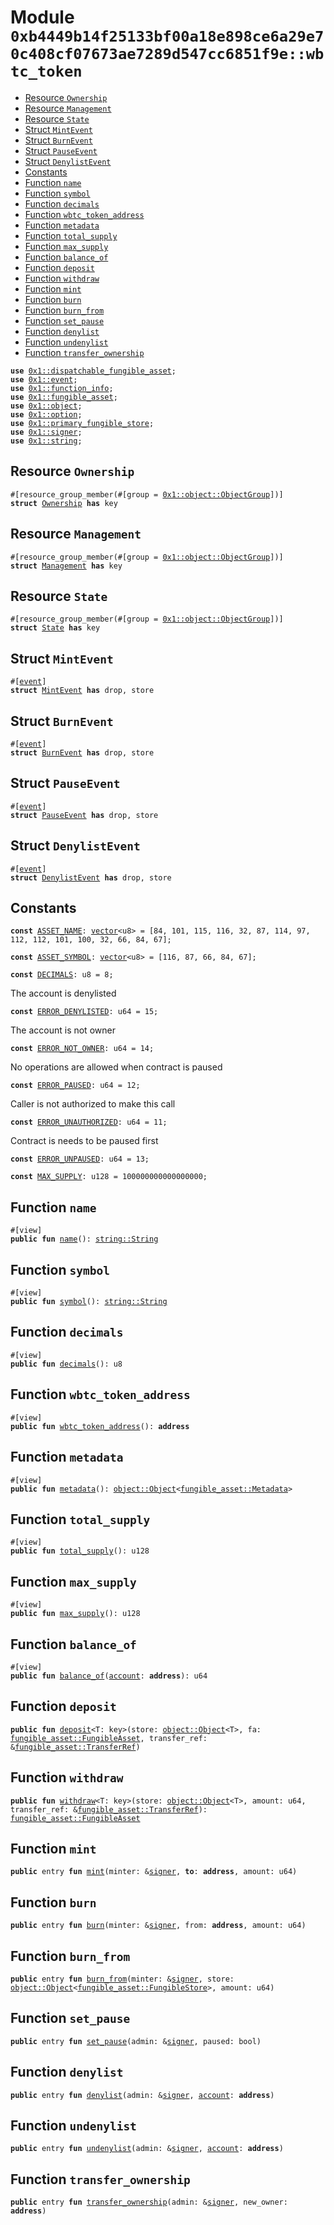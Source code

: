 
<a id="0xb4449b14f25133bf00a18e898ce6a29e70c408cf07673ae7289d547cc6851f9e_wbtc_token"></a>

# Module `0xb4449b14f25133bf00a18e898ce6a29e70c408cf07673ae7289d547cc6851f9e::wbtc_token`



-  [Resource `Ownership`](#0xb4449b14f25133bf00a18e898ce6a29e70c408cf07673ae7289d547cc6851f9e_wbtc_token_Ownership)
-  [Resource `Management`](#0xb4449b14f25133bf00a18e898ce6a29e70c408cf07673ae7289d547cc6851f9e_wbtc_token_Management)
-  [Resource `State`](#0xb4449b14f25133bf00a18e898ce6a29e70c408cf07673ae7289d547cc6851f9e_wbtc_token_State)
-  [Struct `MintEvent`](#0xb4449b14f25133bf00a18e898ce6a29e70c408cf07673ae7289d547cc6851f9e_wbtc_token_MintEvent)
-  [Struct `BurnEvent`](#0xb4449b14f25133bf00a18e898ce6a29e70c408cf07673ae7289d547cc6851f9e_wbtc_token_BurnEvent)
-  [Struct `PauseEvent`](#0xb4449b14f25133bf00a18e898ce6a29e70c408cf07673ae7289d547cc6851f9e_wbtc_token_PauseEvent)
-  [Struct `DenylistEvent`](#0xb4449b14f25133bf00a18e898ce6a29e70c408cf07673ae7289d547cc6851f9e_wbtc_token_DenylistEvent)
-  [Constants](#@Constants_0)
-  [Function `name`](#0xb4449b14f25133bf00a18e898ce6a29e70c408cf07673ae7289d547cc6851f9e_wbtc_token_name)
-  [Function `symbol`](#0xb4449b14f25133bf00a18e898ce6a29e70c408cf07673ae7289d547cc6851f9e_wbtc_token_symbol)
-  [Function `decimals`](#0xb4449b14f25133bf00a18e898ce6a29e70c408cf07673ae7289d547cc6851f9e_wbtc_token_decimals)
-  [Function `wbtc_token_address`](#0xb4449b14f25133bf00a18e898ce6a29e70c408cf07673ae7289d547cc6851f9e_wbtc_token_wbtc_token_address)
-  [Function `metadata`](#0xb4449b14f25133bf00a18e898ce6a29e70c408cf07673ae7289d547cc6851f9e_wbtc_token_metadata)
-  [Function `total_supply`](#0xb4449b14f25133bf00a18e898ce6a29e70c408cf07673ae7289d547cc6851f9e_wbtc_token_total_supply)
-  [Function `max_supply`](#0xb4449b14f25133bf00a18e898ce6a29e70c408cf07673ae7289d547cc6851f9e_wbtc_token_max_supply)
-  [Function `balance_of`](#0xb4449b14f25133bf00a18e898ce6a29e70c408cf07673ae7289d547cc6851f9e_wbtc_token_balance_of)
-  [Function `deposit`](#0xb4449b14f25133bf00a18e898ce6a29e70c408cf07673ae7289d547cc6851f9e_wbtc_token_deposit)
-  [Function `withdraw`](#0xb4449b14f25133bf00a18e898ce6a29e70c408cf07673ae7289d547cc6851f9e_wbtc_token_withdraw)
-  [Function `mint`](#0xb4449b14f25133bf00a18e898ce6a29e70c408cf07673ae7289d547cc6851f9e_wbtc_token_mint)
-  [Function `burn`](#0xb4449b14f25133bf00a18e898ce6a29e70c408cf07673ae7289d547cc6851f9e_wbtc_token_burn)
-  [Function `burn_from`](#0xb4449b14f25133bf00a18e898ce6a29e70c408cf07673ae7289d547cc6851f9e_wbtc_token_burn_from)
-  [Function `set_pause`](#0xb4449b14f25133bf00a18e898ce6a29e70c408cf07673ae7289d547cc6851f9e_wbtc_token_set_pause)
-  [Function `denylist`](#0xb4449b14f25133bf00a18e898ce6a29e70c408cf07673ae7289d547cc6851f9e_wbtc_token_denylist)
-  [Function `undenylist`](#0xb4449b14f25133bf00a18e898ce6a29e70c408cf07673ae7289d547cc6851f9e_wbtc_token_undenylist)
-  [Function `transfer_ownership`](#0xb4449b14f25133bf00a18e898ce6a29e70c408cf07673ae7289d547cc6851f9e_wbtc_token_transfer_ownership)


<pre><code><b>use</b> <a href="">0x1::dispatchable_fungible_asset</a>;
<b>use</b> <a href="">0x1::event</a>;
<b>use</b> <a href="">0x1::function_info</a>;
<b>use</b> <a href="">0x1::fungible_asset</a>;
<b>use</b> <a href="">0x1::object</a>;
<b>use</b> <a href="">0x1::option</a>;
<b>use</b> <a href="">0x1::primary_fungible_store</a>;
<b>use</b> <a href="">0x1::signer</a>;
<b>use</b> <a href="">0x1::string</a>;
</code></pre>



<a id="0xb4449b14f25133bf00a18e898ce6a29e70c408cf07673ae7289d547cc6851f9e_wbtc_token_Ownership"></a>

## Resource `Ownership`



<pre><code>#[resource_group_member(#[group = <a href="_ObjectGroup">0x1::object::ObjectGroup</a>])]
<b>struct</b> <a href="wbtc.md#0xb4449b14f25133bf00a18e898ce6a29e70c408cf07673ae7289d547cc6851f9e_wbtc_token_Ownership">Ownership</a> <b>has</b> key
</code></pre>



<a id="0xb4449b14f25133bf00a18e898ce6a29e70c408cf07673ae7289d547cc6851f9e_wbtc_token_Management"></a>

## Resource `Management`



<pre><code>#[resource_group_member(#[group = <a href="_ObjectGroup">0x1::object::ObjectGroup</a>])]
<b>struct</b> <a href="wbtc.md#0xb4449b14f25133bf00a18e898ce6a29e70c408cf07673ae7289d547cc6851f9e_wbtc_token_Management">Management</a> <b>has</b> key
</code></pre>



<a id="0xb4449b14f25133bf00a18e898ce6a29e70c408cf07673ae7289d547cc6851f9e_wbtc_token_State"></a>

## Resource `State`



<pre><code>#[resource_group_member(#[group = <a href="_ObjectGroup">0x1::object::ObjectGroup</a>])]
<b>struct</b> <a href="wbtc.md#0xb4449b14f25133bf00a18e898ce6a29e70c408cf07673ae7289d547cc6851f9e_wbtc_token_State">State</a> <b>has</b> key
</code></pre>



<a id="0xb4449b14f25133bf00a18e898ce6a29e70c408cf07673ae7289d547cc6851f9e_wbtc_token_MintEvent"></a>

## Struct `MintEvent`



<pre><code>#[<a href="">event</a>]
<b>struct</b> <a href="wbtc.md#0xb4449b14f25133bf00a18e898ce6a29e70c408cf07673ae7289d547cc6851f9e_wbtc_token_MintEvent">MintEvent</a> <b>has</b> drop, store
</code></pre>



<a id="0xb4449b14f25133bf00a18e898ce6a29e70c408cf07673ae7289d547cc6851f9e_wbtc_token_BurnEvent"></a>

## Struct `BurnEvent`



<pre><code>#[<a href="">event</a>]
<b>struct</b> <a href="wbtc.md#0xb4449b14f25133bf00a18e898ce6a29e70c408cf07673ae7289d547cc6851f9e_wbtc_token_BurnEvent">BurnEvent</a> <b>has</b> drop, store
</code></pre>



<a id="0xb4449b14f25133bf00a18e898ce6a29e70c408cf07673ae7289d547cc6851f9e_wbtc_token_PauseEvent"></a>

## Struct `PauseEvent`



<pre><code>#[<a href="">event</a>]
<b>struct</b> <a href="wbtc.md#0xb4449b14f25133bf00a18e898ce6a29e70c408cf07673ae7289d547cc6851f9e_wbtc_token_PauseEvent">PauseEvent</a> <b>has</b> drop, store
</code></pre>



<a id="0xb4449b14f25133bf00a18e898ce6a29e70c408cf07673ae7289d547cc6851f9e_wbtc_token_DenylistEvent"></a>

## Struct `DenylistEvent`



<pre><code>#[<a href="">event</a>]
<b>struct</b> <a href="wbtc.md#0xb4449b14f25133bf00a18e898ce6a29e70c408cf07673ae7289d547cc6851f9e_wbtc_token_DenylistEvent">DenylistEvent</a> <b>has</b> drop, store
</code></pre>



<a id="@Constants_0"></a>

## Constants


<a id="0xb4449b14f25133bf00a18e898ce6a29e70c408cf07673ae7289d547cc6851f9e_wbtc_token_ASSET_NAME"></a>



<pre><code><b>const</b> <a href="wbtc.md#0xb4449b14f25133bf00a18e898ce6a29e70c408cf07673ae7289d547cc6851f9e_wbtc_token_ASSET_NAME">ASSET_NAME</a>: <a href="">vector</a>&lt;u8&gt; = [84, 101, 115, 116, 32, 87, 114, 97, 112, 112, 101, 100, 32, 66, 84, 67];
</code></pre>



<a id="0xb4449b14f25133bf00a18e898ce6a29e70c408cf07673ae7289d547cc6851f9e_wbtc_token_ASSET_SYMBOL"></a>



<pre><code><b>const</b> <a href="wbtc.md#0xb4449b14f25133bf00a18e898ce6a29e70c408cf07673ae7289d547cc6851f9e_wbtc_token_ASSET_SYMBOL">ASSET_SYMBOL</a>: <a href="">vector</a>&lt;u8&gt; = [116, 87, 66, 84, 67];
</code></pre>



<a id="0xb4449b14f25133bf00a18e898ce6a29e70c408cf07673ae7289d547cc6851f9e_wbtc_token_DECIMALS"></a>



<pre><code><b>const</b> <a href="wbtc.md#0xb4449b14f25133bf00a18e898ce6a29e70c408cf07673ae7289d547cc6851f9e_wbtc_token_DECIMALS">DECIMALS</a>: u8 = 8;
</code></pre>



<a id="0xb4449b14f25133bf00a18e898ce6a29e70c408cf07673ae7289d547cc6851f9e_wbtc_token_ERROR_DENYLISTED"></a>

The account is denylisted


<pre><code><b>const</b> <a href="wbtc.md#0xb4449b14f25133bf00a18e898ce6a29e70c408cf07673ae7289d547cc6851f9e_wbtc_token_ERROR_DENYLISTED">ERROR_DENYLISTED</a>: u64 = 15;
</code></pre>



<a id="0xb4449b14f25133bf00a18e898ce6a29e70c408cf07673ae7289d547cc6851f9e_wbtc_token_ERROR_NOT_OWNER"></a>

The account is not owner


<pre><code><b>const</b> <a href="wbtc.md#0xb4449b14f25133bf00a18e898ce6a29e70c408cf07673ae7289d547cc6851f9e_wbtc_token_ERROR_NOT_OWNER">ERROR_NOT_OWNER</a>: u64 = 14;
</code></pre>



<a id="0xb4449b14f25133bf00a18e898ce6a29e70c408cf07673ae7289d547cc6851f9e_wbtc_token_ERROR_PAUSED"></a>

No operations are allowed when contract is paused


<pre><code><b>const</b> <a href="wbtc.md#0xb4449b14f25133bf00a18e898ce6a29e70c408cf07673ae7289d547cc6851f9e_wbtc_token_ERROR_PAUSED">ERROR_PAUSED</a>: u64 = 12;
</code></pre>



<a id="0xb4449b14f25133bf00a18e898ce6a29e70c408cf07673ae7289d547cc6851f9e_wbtc_token_ERROR_UNAUTHORIZED"></a>

Caller is not authorized to make this call


<pre><code><b>const</b> <a href="wbtc.md#0xb4449b14f25133bf00a18e898ce6a29e70c408cf07673ae7289d547cc6851f9e_wbtc_token_ERROR_UNAUTHORIZED">ERROR_UNAUTHORIZED</a>: u64 = 11;
</code></pre>



<a id="0xb4449b14f25133bf00a18e898ce6a29e70c408cf07673ae7289d547cc6851f9e_wbtc_token_ERROR_UNPAUSED"></a>

Contract is needs to be paused first


<pre><code><b>const</b> <a href="wbtc.md#0xb4449b14f25133bf00a18e898ce6a29e70c408cf07673ae7289d547cc6851f9e_wbtc_token_ERROR_UNPAUSED">ERROR_UNPAUSED</a>: u64 = 13;
</code></pre>



<a id="0xb4449b14f25133bf00a18e898ce6a29e70c408cf07673ae7289d547cc6851f9e_wbtc_token_MAX_SUPPLY"></a>



<pre><code><b>const</b> <a href="wbtc.md#0xb4449b14f25133bf00a18e898ce6a29e70c408cf07673ae7289d547cc6851f9e_wbtc_token_MAX_SUPPLY">MAX_SUPPLY</a>: u128 = 100000000000000000;
</code></pre>



<a id="0xb4449b14f25133bf00a18e898ce6a29e70c408cf07673ae7289d547cc6851f9e_wbtc_token_name"></a>

## Function `name`



<pre><code>#[view]
<b>public</b> <b>fun</b> <a href="wbtc.md#0xb4449b14f25133bf00a18e898ce6a29e70c408cf07673ae7289d547cc6851f9e_wbtc_token_name">name</a>(): <a href="_String">string::String</a>
</code></pre>



<a id="0xb4449b14f25133bf00a18e898ce6a29e70c408cf07673ae7289d547cc6851f9e_wbtc_token_symbol"></a>

## Function `symbol`



<pre><code>#[view]
<b>public</b> <b>fun</b> <a href="wbtc.md#0xb4449b14f25133bf00a18e898ce6a29e70c408cf07673ae7289d547cc6851f9e_wbtc_token_symbol">symbol</a>(): <a href="_String">string::String</a>
</code></pre>



<a id="0xb4449b14f25133bf00a18e898ce6a29e70c408cf07673ae7289d547cc6851f9e_wbtc_token_decimals"></a>

## Function `decimals`



<pre><code>#[view]
<b>public</b> <b>fun</b> <a href="wbtc.md#0xb4449b14f25133bf00a18e898ce6a29e70c408cf07673ae7289d547cc6851f9e_wbtc_token_decimals">decimals</a>(): u8
</code></pre>



<a id="0xb4449b14f25133bf00a18e898ce6a29e70c408cf07673ae7289d547cc6851f9e_wbtc_token_wbtc_token_address"></a>

## Function `wbtc_token_address`



<pre><code>#[view]
<b>public</b> <b>fun</b> <a href="wbtc.md#0xb4449b14f25133bf00a18e898ce6a29e70c408cf07673ae7289d547cc6851f9e_wbtc_token_wbtc_token_address">wbtc_token_address</a>(): <b>address</b>
</code></pre>



<a id="0xb4449b14f25133bf00a18e898ce6a29e70c408cf07673ae7289d547cc6851f9e_wbtc_token_metadata"></a>

## Function `metadata`



<pre><code>#[view]
<b>public</b> <b>fun</b> <a href="wbtc.md#0xb4449b14f25133bf00a18e898ce6a29e70c408cf07673ae7289d547cc6851f9e_wbtc_token_metadata">metadata</a>(): <a href="_Object">object::Object</a>&lt;<a href="_Metadata">fungible_asset::Metadata</a>&gt;
</code></pre>



<a id="0xb4449b14f25133bf00a18e898ce6a29e70c408cf07673ae7289d547cc6851f9e_wbtc_token_total_supply"></a>

## Function `total_supply`



<pre><code>#[view]
<b>public</b> <b>fun</b> <a href="wbtc.md#0xb4449b14f25133bf00a18e898ce6a29e70c408cf07673ae7289d547cc6851f9e_wbtc_token_total_supply">total_supply</a>(): u128
</code></pre>



<a id="0xb4449b14f25133bf00a18e898ce6a29e70c408cf07673ae7289d547cc6851f9e_wbtc_token_max_supply"></a>

## Function `max_supply`



<pre><code>#[view]
<b>public</b> <b>fun</b> <a href="wbtc.md#0xb4449b14f25133bf00a18e898ce6a29e70c408cf07673ae7289d547cc6851f9e_wbtc_token_max_supply">max_supply</a>(): u128
</code></pre>



<a id="0xb4449b14f25133bf00a18e898ce6a29e70c408cf07673ae7289d547cc6851f9e_wbtc_token_balance_of"></a>

## Function `balance_of`



<pre><code>#[view]
<b>public</b> <b>fun</b> <a href="wbtc.md#0xb4449b14f25133bf00a18e898ce6a29e70c408cf07673ae7289d547cc6851f9e_wbtc_token_balance_of">balance_of</a>(<a href="">account</a>: <b>address</b>): u64
</code></pre>



<a id="0xb4449b14f25133bf00a18e898ce6a29e70c408cf07673ae7289d547cc6851f9e_wbtc_token_deposit"></a>

## Function `deposit`



<pre><code><b>public</b> <b>fun</b> <a href="wbtc.md#0xb4449b14f25133bf00a18e898ce6a29e70c408cf07673ae7289d547cc6851f9e_wbtc_token_deposit">deposit</a>&lt;T: key&gt;(store: <a href="_Object">object::Object</a>&lt;T&gt;, fa: <a href="_FungibleAsset">fungible_asset::FungibleAsset</a>, transfer_ref: &<a href="_TransferRef">fungible_asset::TransferRef</a>)
</code></pre>



<a id="0xb4449b14f25133bf00a18e898ce6a29e70c408cf07673ae7289d547cc6851f9e_wbtc_token_withdraw"></a>

## Function `withdraw`



<pre><code><b>public</b> <b>fun</b> <a href="wbtc.md#0xb4449b14f25133bf00a18e898ce6a29e70c408cf07673ae7289d547cc6851f9e_wbtc_token_withdraw">withdraw</a>&lt;T: key&gt;(store: <a href="_Object">object::Object</a>&lt;T&gt;, amount: u64, transfer_ref: &<a href="_TransferRef">fungible_asset::TransferRef</a>): <a href="_FungibleAsset">fungible_asset::FungibleAsset</a>
</code></pre>



<a id="0xb4449b14f25133bf00a18e898ce6a29e70c408cf07673ae7289d547cc6851f9e_wbtc_token_mint"></a>

## Function `mint`



<pre><code><b>public</b> entry <b>fun</b> <a href="wbtc.md#0xb4449b14f25133bf00a18e898ce6a29e70c408cf07673ae7289d547cc6851f9e_wbtc_token_mint">mint</a>(minter: &<a href="">signer</a>, <b>to</b>: <b>address</b>, amount: u64)
</code></pre>



<a id="0xb4449b14f25133bf00a18e898ce6a29e70c408cf07673ae7289d547cc6851f9e_wbtc_token_burn"></a>

## Function `burn`



<pre><code><b>public</b> entry <b>fun</b> <a href="wbtc.md#0xb4449b14f25133bf00a18e898ce6a29e70c408cf07673ae7289d547cc6851f9e_wbtc_token_burn">burn</a>(minter: &<a href="">signer</a>, from: <b>address</b>, amount: u64)
</code></pre>



<a id="0xb4449b14f25133bf00a18e898ce6a29e70c408cf07673ae7289d547cc6851f9e_wbtc_token_burn_from"></a>

## Function `burn_from`



<pre><code><b>public</b> entry <b>fun</b> <a href="wbtc.md#0xb4449b14f25133bf00a18e898ce6a29e70c408cf07673ae7289d547cc6851f9e_wbtc_token_burn_from">burn_from</a>(minter: &<a href="">signer</a>, store: <a href="_Object">object::Object</a>&lt;<a href="_FungibleStore">fungible_asset::FungibleStore</a>&gt;, amount: u64)
</code></pre>



<a id="0xb4449b14f25133bf00a18e898ce6a29e70c408cf07673ae7289d547cc6851f9e_wbtc_token_set_pause"></a>

## Function `set_pause`



<pre><code><b>public</b> entry <b>fun</b> <a href="wbtc.md#0xb4449b14f25133bf00a18e898ce6a29e70c408cf07673ae7289d547cc6851f9e_wbtc_token_set_pause">set_pause</a>(admin: &<a href="">signer</a>, paused: bool)
</code></pre>



<a id="0xb4449b14f25133bf00a18e898ce6a29e70c408cf07673ae7289d547cc6851f9e_wbtc_token_denylist"></a>

## Function `denylist`



<pre><code><b>public</b> entry <b>fun</b> <a href="wbtc.md#0xb4449b14f25133bf00a18e898ce6a29e70c408cf07673ae7289d547cc6851f9e_wbtc_token_denylist">denylist</a>(admin: &<a href="">signer</a>, <a href="">account</a>: <b>address</b>)
</code></pre>



<a id="0xb4449b14f25133bf00a18e898ce6a29e70c408cf07673ae7289d547cc6851f9e_wbtc_token_undenylist"></a>

## Function `undenylist`



<pre><code><b>public</b> entry <b>fun</b> <a href="wbtc.md#0xb4449b14f25133bf00a18e898ce6a29e70c408cf07673ae7289d547cc6851f9e_wbtc_token_undenylist">undenylist</a>(admin: &<a href="">signer</a>, <a href="">account</a>: <b>address</b>)
</code></pre>



<a id="0xb4449b14f25133bf00a18e898ce6a29e70c408cf07673ae7289d547cc6851f9e_wbtc_token_transfer_ownership"></a>

## Function `transfer_ownership`



<pre><code><b>public</b> entry <b>fun</b> <a href="wbtc.md#0xb4449b14f25133bf00a18e898ce6a29e70c408cf07673ae7289d547cc6851f9e_wbtc_token_transfer_ownership">transfer_ownership</a>(admin: &<a href="">signer</a>, new_owner: <b>address</b>)
</code></pre>
